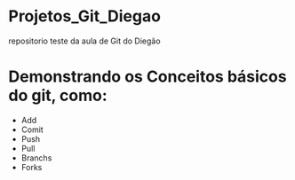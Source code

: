 # Projetos_Git_Diegao
repositorio teste da aula de Git do Diegão

# Demonstrando os Conceitos básicos do git, como:
-  Add
-  Comit
-  Push
-  Pull
-  Branchs
-  Forks
